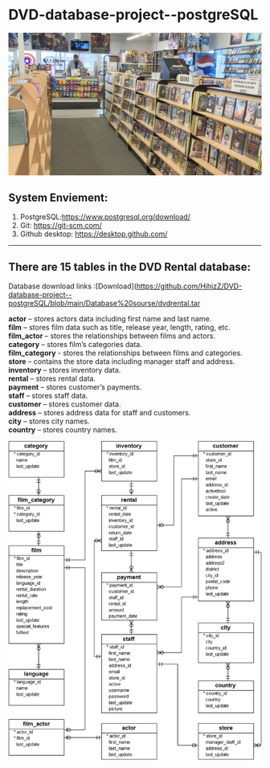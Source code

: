 #  DVD-database-project--postgreSQL

![background](https://github.com/HihizZ/DVD-database-project--postgreSQL/blob/main/resourse/Photo/BG.jpeg)

## System Enviement:
1. PostgreSQL:https://www.postgresql.org/download/
2. Git: https://git-scm.com/
3. Github desktop: https://desktop.github.com/

---

## There are 15 tables in the DVD Rental database:
Database download links :[Download](https://github.com/HihizZ/DVD-database-project--postgreSQL/blob/main/Database%20sourse/dvdrental.tar

**actor** – stores actors data including first name and last name.  
**film** – stores film data such as title, release year, length, rating, etc.  
**film_actor** – stores the relationships between films and actors.  
**category** – stores film’s categories data.  
**film_category** - stores the relationships between films and categories.  
**store** – contains the store data including manager staff and address.  
**inventory** – stores inventory data.  
**rental** – stores rental data.  
**payment** – stores customer’s payments.  
**staff** – stores staff data.  
**customer** – stores customer data.  
**address** – stores address data for staff and customers.  
**city** – stores city names.  
**country** – stores country names.  

![dvd rental database diagram](https://github.com/HihizZ/DVD-database-project--postgreSQL/blob/main/resourse/Photo/dvd-rental-sample-database-diagram.png)
